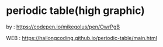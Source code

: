 # periodic table(high graphic)
by : https://codepen.io/mikegolus/pen/OwrPgB

WEB : https://hailongcoding.github.io/periodic-table/main.html
